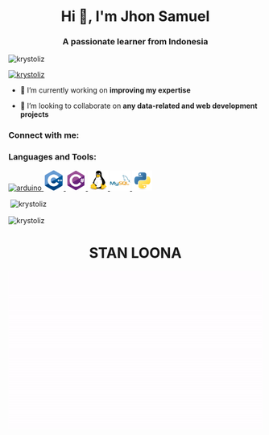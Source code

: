 <h1 align="center">Hi 👋, I'm Jhon Samuel</h1>
<h3 align="center">A passionate learner from Indonesia</h3>

<p align="left"> <img src="https://komarev.com/ghpvc/?username=krystoliz&label=Profile%20views&color=0e75b6&style=flat" alt="krystoliz" /> </p>

<p align="left"> <a href="https://github.com/ryo-ma/github-profile-trophy"><img src="https://github-profile-trophy.vercel.app/?username=krystoliz" alt="krystoliz" /></a> </p>

- 🔭 I’m currently working on **improving my expertise**

- 👯 I’m looking to collaborate on **any data-related and web development projects**

<h3 align="left">Connect with me:</h3>
<p align="left">
</p>

<h3 align="left">Languages and Tools:</h3>
<p align="left"> <a href="https://www.arduino.cc/" target="_blank" rel="noreferrer"> <img src="https://cdn.worldvectorlogo.com/logos/arduino-1.svg" alt="arduino" width="40" height="40"/> </a> <a href="https://www.w3schools.com/cpp/" target="_blank" rel="noreferrer"> <img src="https://raw.githubusercontent.com/devicons/devicon/master/icons/cplusplus/cplusplus-original.svg" alt="cplusplus" width="40" height="40"/> </a> <a href="https://www.w3schools.com/cs/" target="_blank" rel="noreferrer"> <img src="https://raw.githubusercontent.com/devicons/devicon/master/icons/csharp/csharp-original.svg" alt="csharp" width="40" height="40"/> </a> <a href="https://www.linux.org/" target="_blank" rel="noreferrer"> <img src="https://raw.githubusercontent.com/devicons/devicon/master/icons/linux/linux-original.svg" alt="linux" width="40" height="40"/> </a> <a href="https://www.mysql.com/" target="_blank" rel="noreferrer"> <img src="https://raw.githubusercontent.com/devicons/devicon/master/icons/mysql/mysql-original-wordmark.svg" alt="mysql" width="40" height="40"/> </a> <a href="https://www.python.org" target="_blank" rel="noreferrer"> <img src="https://raw.githubusercontent.com/devicons/devicon/master/icons/python/python-original.svg" alt="python" width="40" height="40"/> </a> </p>

<p>&nbsp;<img align="center" src="https://github-readme-stats.vercel.app/api?username=krystoliz&show_icons=true&locale=en" alt="krystoliz" /></p>

<p><img align="center" src="https://github-readme-streak-stats.herokuapp.com/?user=krystoliz&" alt="krystoliz" /></p>
<h1 align="center">STAN LOONA</h1>
<p align="center">
  <a href="https://michaelbull.github.io/loona-intro-generator/"><img src="https://github.com/michaelbull/loona-intro-generator/raw/master/assets/preview-loona.gif" alt="Preview" /></a>
</p>
